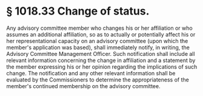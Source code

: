 # § 1018.33   Change of status.

Any advisory committee member who changes his or her affiliation or who assumes an additional affiliation, so as to actually or potentially affect his or her representational capacity on an advisory committee (upon which the member's application was based), shall immediately notify, in writing, the Advisory Committee Management Officer. Such notification shall include all relevant information concerning the change in affiliation and a statement by the member expressing his or her opinion regarding the implications of such change. The notification and any other relevant information shall be evaluated by the Commissioners to determine the appropriateness of the member's continued membership on the advisory committee.




